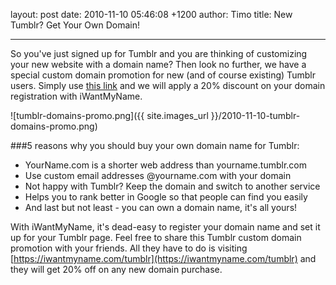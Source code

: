 layout: post
date: 2010-11-10 05:46:08 +1200
author: Timo
title: New Tumblr? Get Your Own Domain!


----

So you've just signed up for Tumblr and you are thinking of customizing your new website with a domain name? Then look no further, we have a special custom domain promotion for new (and of course existing) Tumblr users. Simply use [this link](https://iwantmyname.com/tumblr) and we will apply a 20% discount on your domain registration with iWantMyName.

![tumblr-domains-promo.png]({{ site.images_url }}/2010-11-10-tumblr-domains-promo.png)

###5 reasons why you should buy your own domain name for Tumblr:

- YourName.com is a shorter web address than yourname.tumblr.com
- Use custom email addresses @yourname.com with your domain
- Not happy with Tumblr? Keep the domain and switch to another service
- Helps you to rank better in Google so that people can find you easily
- And last but not least - you can own a domain name, it's all yours!

With iWantMyName, it's dead-easy to register your domain name and set it up for your Tumblr page. Feel free to share this Tumblr custom domain promotion with your friends. All they have to do is visiting [https://iwantmyname.com/tumblr](https://iwantmyname.com/tumblr) and they will get 20% off on any new domain purchase.
